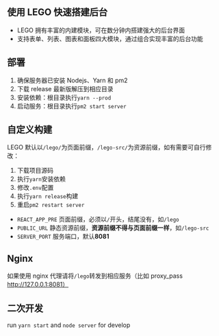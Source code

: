 ## 使用 LEGO 快速搭建后台

- LEGO 拥有丰富的内建模块，可在数分钟内搭建强大的后台界面
- 支持表单、列表、图表和面板四大模块，通过组合实现丰富的后台功能

## 部署

1. 确保服务器已安装 Nodejs、Yarn 和 pm2
2. 下载 release 最新版解压到相应目录
3. 安装依赖：根目录执行`yarn --prod`
4. 启动服务：根目录执行`pm2 start server`

## 自定义构建

LEGO 默认以`/lego/`为页面前缀，`/lego-src/`为资源前缀，如有需要可自行修改：

1. 下载项目源码
2. 执行`yarn`安装依赖
3. 修改`.env`配置
4. 执行`yarn release`构建
5. 重启`pm2 restart server`

- `REACT_APP_PRE` 页面前缀，必须以`/`开头，结尾没有，如`/lego`
- `PUBLIC_URL` 静态资源前缀，**资源前缀不得与页面前缀一样**，如`/lego-src`
- `SERVER_PORT` 服务端口，默认**8081**

## Nginx

如果使用 nginx 代理请将`/lego`转发到相应服务（比如 proxy_pass http://127.0.0.1:8081）

## 二次开发

run `yarn start` and `node server` for develop
